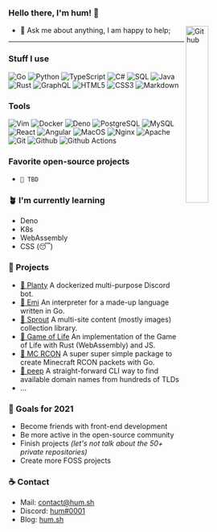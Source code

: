 ### Hello there, I'm hum! 👋

<!--
[![Languages](https://github-readme-stats.vercel.app/api/top-langs/?username=hum&layout=compact)]()
-->

<img width="30%" align="right" alt="Github" src="https://i.pinimg.com/originals/22/0c/dc/220cdcf3951af2b3733780d455a2b865.png" />

- 💬 Ask me about anything, I am happy to help;

--------------------------------------------------------------

### Stuff I use
![Go](https://img.shields.io/badge/-Go-000?style=flat&logo=go)
![Python](https://img.shields.io/badge/-Python-000?style=flat&logo=python)
![TypeScript](https://img.shields.io/badge/-TypeScript-000?style=flat&logo=TypeScript)
![C#](https://img.shields.io/badge/-C%20Sharp-000?style=flat&logo=c-sharp)
![SQL](https://img.shields.io/badge/-SQL-000?style=flat&logo=postgresql)
![Java](https://img.shields.io/badge/-Java-000?style=flat&logo=Java)
![Rust](https://img.shields.io/badge/-Rust-000?style=flat&logo=rust)
![GraphQL](https://img.shields.io/badge/-GraphQL-000?style=flat&logo=graphql)
![HTML5](https://img.shields.io/badge/-HTML5-000?style=flat&logo=html5)
![CSS3](https://img.shields.io/badge/-CSS3-000?style=flat&logo=css3)
![Markdown](https://img.shields.io/badge/-Markdown-000?style=flat&logo=Markdown)

### Tools
![Vim](https://img.shields.io/badge/-Vim-000?style=flat&logo=vim)
![Docker](https://img.shields.io/badge/-Docker-000?style=flat&logo=docker)
![Deno](https://img.shields.io/badge/-Deno-000?style=flat&logo=deno)
![PostgreSQL](https://img.shields.io/badge/-PostgreSQL-000?style=flat&logo=postgresql)
![MySQL](https://img.shields.io/badge/-MySQL-000?style=flat&logo=mysql)
![React](https://img.shields.io/badge/-React-000?style=flat&logo=react)
![Angular](https://img.shields.io/badge/-Angular-000?style=flat&logo=angular)
![MacOS](https://img.shields.io/badge/-macOS-000?style=flat&logo=macos)
![Nginx](https://img.shields.io/badge/-Nginx-000?style=flat&logo=nginx)
![Apache](https://img.shields.io/badge/-Apache-000?style=flat&logo=apache)
![Git](https://img.shields.io/badge/-Git-000?style=flat&logo=git)
![Github](https://img.shields.io/badge/-Github-000?style=flat&logo=github)
![Github Actions](https://img.shields.io/badge/-Github%20Actions-000?style=flat&logo=github-actions)

### Favorite open-source projects
  - `🌱 TBD`

### 🪴 I'm currently learning
  - Deno
  - K8s
  - WebAssembly
  - CSS (:sleeping:)

### 💾 Projects
  - [🌱 Planty](https://github.com/hum/planty) A dockerized multi-purpose Discord bot.
  - [🔑 Emi](https://github.com/hum/emi) An interpreter for a made-up language written in Go.
  - [🌿 Sprout](https://github.com/hum/sprout) A multi-site content (mostly images) collection library.
  - [🎲 Game of Life](https://github.com/hum/game-of-life-wasm) An implementation of the Game of Life with Rust (WebAssembly) and JS. 
  - [🧩 MC RCON](https://github.com/hum/mc-rcon) A super super simple package to create Minecraft RCON packets with Go.
  - [🐥 peep](https://github.com/hum/peep) A straight-forward CLI way to find available domain names from hundreds of TLDs
  - ...

### 🥅 Goals for 2021
  - Become friends with front-end development
  - Be more active in the open-source community
  - Finish projects *(let's not talk about the 50+ private repositories)*
  - Create more FOSS projects

### ☕️ Contact
  - Mail: [contact@hum.sh](mailto:contact@hum.sh)
  - Discord: [hum#0001](https://discord.com/channels/@me/239641728741539840)
  - Blog: [hum.sh](https://hum.sh)
